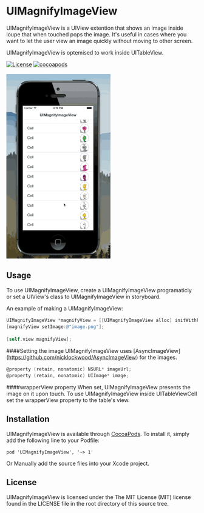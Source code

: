 # UIMagnifyImageView
UIMagnifyImageView is a UIView extention that shows an image inside loupe that when touched pops the image. It's useful in cases where you want to let the user view an image quickly without moving to other screen.

UIMagnifyImageView is optemised to work inside UITableView.

[![License](http://img.shields.io/packagist/l/doctrine/orm.svg)](http://cocoadocs.org/docsets/UIMagnifyImageView)
[![cocoapods](http://img.shields.io/cocoapods/v/UIMagnifyImageView.svg)](http://cocoadocs.org/docsets/UIMagnifyImageView)

![UIMagnifyImageView](https://github.com/hayek/UIMagnifyImageView/blob/master/UIMagnifyImageView/Screen%20Shot.gif?raw=true)

## Usage
To use UIMagnifyImageView, create a UIMagnifyImageView programaticly or set a UIView's class to UIMagnifyImageView in storyboard.


An example of making a UIMagnifyImageView:

```objective-c
UIMagnifyImageView *magnifyView = [[UIMagnifyImageView alloc] initWithFrame:self.view.bounds];
[magnifyView setImage:@"image.png"];

[self.view magnifyView];
```
####Setting the image
UIMagnifyImageView uses [AsyncImageView] (https://github.com/nicklockwood/AsyncImageView) for the images.

```objective-c
@property (retain, nonatomic) NSURL* imageUrl;
@property (retain, nonatomic) UIImage* image;
```

####wrapperView property
When set, UIMagnifyImageView presents the image on it upon touch.
To use UIMagnifyImageView inside UITableViewCell set the wrapperView property to the table's view. 

## Installation
UIMagnifyImageView is available through [CocoaPods](http://cocoapods.org). To install
it, simply add the following line to your Podfile:

    pod 'UIMagnifyImageView', '~> 1'
    
Or Manually add the source files into your Xcode project.


## License
UIMagnifyImageView is licensed under the The MIT License (MIT) license found in the LICENSE file in the root directory of this source tree.